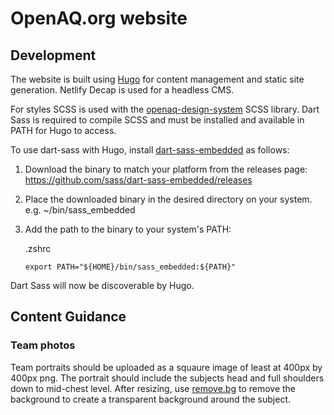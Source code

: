 # OpenAQ.org website

## Development

The website is built using [Hugo](https://gohugo.io) for content management and static site generation. Netlify Decap is used for a headless CMS.


For styles SCSS is used with the [openaq-design-system](https://github.com/openaq/openaq-design-system) SCSS library. Dart Sass is required to compile SCSS and must be installed and available in PATH for Hugo to access.

To use dart-sass with Hugo, install [dart-sass-embedded](https://github.com/sass/dart-sass-embedded) as follows:

1. Download the binary to match your platform from the releases page: https://github.com/sass/dart-sass-embedded/releases

2. Place the downloaded binary in the desired directory on your system. e.g. ~/bin/sass_embedded

3. Add the path to the binary to your system's PATH:

    .zshrc
    ```
    export PATH="${HOME}/bin/sass_embedded:${PATH}"
    ```

Dart Sass will now be discoverable by Hugo.



## Content Guidance

### Team photos

Team portraits should be uploaded as a squaure image of least at 400px by 400px png. The portrait should include the subjects head and full shoulders down to mid-chest level. After resizing, use [remove.bg](https://remove.bg) to remove the background to create a transparent background around the subject.


